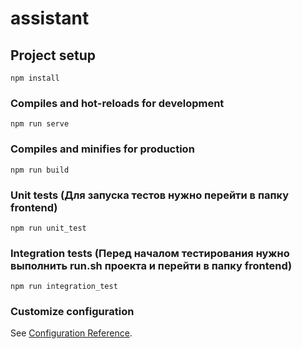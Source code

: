 # assistant

## Project setup
```
npm install
```

### Compiles and hot-reloads for development
```
npm run serve
```

### Compiles and minifies for production
```
npm run build
```

### Unit tests (Для запуска тестов нужно перейти в папку frontend)
```
npm run unit_test
```

### Integration tests (Перед началом тестирования нужно выполнить run.sh проекта и перейти в папку frontend)
```
npm run integration_test
```

### Customize configuration
See [Configuration Reference](https://cli.vuejs.org/config/).
